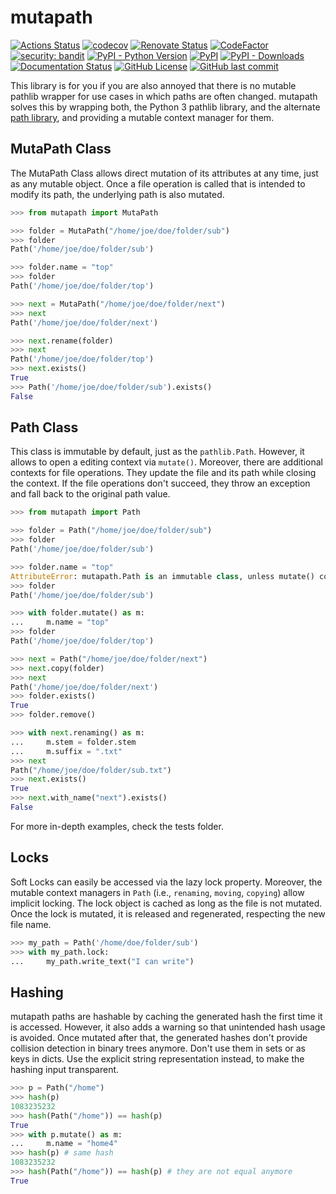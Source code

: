 # mutapath

[![Actions Status](https://github.com/matfax/mutapath/workflows/build/badge.svg)](https://github.com/matfax/mutapath/actions)
[![codecov](https://codecov.io/gh/matfax/mutapath/branch/master/graph/badge.svg)](https://codecov.io/gh/matfax/mutapath)
[![Renovate Status](https://badges.renovateapi.com/github/matfax/mutapath)](https://renovatebot.com/)
[![CodeFactor](https://www.codefactor.io/repository/github/matfax/mutapath/badge)](https://www.codefactor.io/repository/github/matfax/mutapath)
[![security: bandit](https://img.shields.io/badge/security-bandit-purple.svg)](https://github.com/PyCQA/bandit)
[![PyPI - Python Version](https://img.shields.io/pypi/pyversions/mutapath)](https://pypi.org/project/mutapath/)
[![PyPI](https://img.shields.io/pypi/v/mutapath?color=%2339A7A6)](https://pypi.org/project/mutapath/)
[![PyPI - Downloads](https://img.shields.io/pypi/dm/mutapath?color=%231447F9)](https://pypistats.org/packages/mutapath)
[![Documentation Status](https://readthedocs.org/projects/mutapath/badge/?version=latest)](https://mutapath.readthedocs.io/en/latest/?badge=latest)
[![GitHub License](https://img.shields.io/github/license/matfax/mutapath.svg)](https://github.com/matfax/mutapath/blob/master/LICENSE)
[![GitHub last commit](https://img.shields.io/github/last-commit/matfax/mutapath?color=%232954A5)](https://github.com/matfax/mutapath/commits/master)


This library is for you if you are also annoyed that there is no mutable pathlib wrapper for use cases in which paths are often changed.
mutapath solves this by wrapping both, the Python 3 pathlib library, and the alternate  [path library](https://pypi.org/project/path/), and providing a mutable context manager for them.

## MutaPath Class

The MutaPath Class allows direct mutation of its attributes at any time, just as any mutable object.
Once a file operation is called that is intended to modify its path, the underlying path is also mutated.

```python
>>> from mutapath import MutaPath
```
```python
>>> folder = MutaPath("/home/joe/doe/folder/sub")
>>> folder
Path('/home/joe/doe/folder/sub')
```
```python
>>> folder.name = "top"
>>> folder
Path('/home/joe/doe/folder/top')
```
```python
>>> next = MutaPath("/home/joe/doe/folder/next")
>>> next
Path('/home/joe/doe/folder/next')
```
```python
>>> next.rename(folder)
>>> next
Path('/home/joe/doe/folder/top')
>>> next.exists()
True
>>> Path('/home/joe/doe/folder/sub').exists()
False
```

## Path Class

This class is immutable by default, just as the `pathlib.Path`. However, it allows to open a editing context via `mutate()`.
Moreover, there are additional contexts for file operations. They update the file and its path while closing the context.
If the file operations don't succeed, they throw an exception and fall back to the original path value.

```python
>>> from mutapath import Path
```
```python
>>> folder = Path("/home/joe/doe/folder/sub")
>>> folder
Path('/home/joe/doe/folder/sub')
```
```python
>>> folder.name = "top"
AttributeError: mutapath.Path is an immutable class, unless mutate() context is used.
>>> folder
Path('/home/joe/doe/folder/sub')
```
```python
>>> with folder.mutate() as m:
...     m.name = "top"
>>> folder
Path('/home/joe/doe/folder/top')
```
```python
>>> next = Path("/home/joe/doe/folder/next")
>>> next.copy(folder)
>>> next
Path('/home/joe/doe/folder/next')
>>> folder.exists()
True
>>> folder.remove()
```
```python
>>> with next.renaming() as m:
...     m.stem = folder.stem
...     m.suffix = ".txt"
>>> next
Path("/home/joe/doe/folder/sub.txt")
>>> next.exists()
True
>>> next.with_name("next").exists()
False
```

For more in-depth examples, check the tests folder.

## Locks

Soft Locks can easily be accessed via the lazy lock property.
Moreover, the mutable context managers in `Path` (i.e., `renaming`, `moving`, `copying`) allow implicit locking.
The lock object is cached as long as the file is not mutated. 
Once the lock is mutated, it is released and regenerated, respecting the new file name.

```python
>>> my_path = Path('/home/doe/folder/sub')
>>> with my_path.lock:
...     my_path.write_text("I can write")
```

## Hashing

mutapath paths are hashable by caching the generated hash the first time it is accessed.
However, it also adds a warning so that unintended hash usage is avoided.
Once mutated after that, the generated hashes don't provide collision detection in binary trees anymore.
Don't use them in sets or as keys in dicts.
Use the explicit string representation instead, to make the hashing input transparent.

```python
>>> p = Path("/home")
>>> hash(p)
1083235232
>>> hash(Path("/home")) == hash(p)
True
>>> with p.mutate() as m:
...     m.name = "home4"
>>> hash(p) # same hash
1083235232
>>> hash(Path("/home")) == hash(p) # they are not equal anymore
True
```
